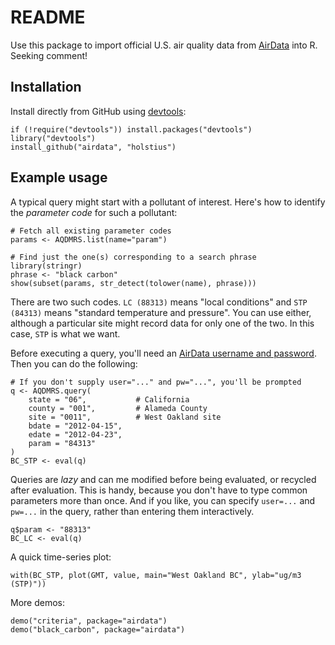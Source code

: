 README
======

Use this package to import official U.S. air quality data from [AirData] into R. Seeking comment!

Installation
------------

Install directly from GitHub using [devtools]:

    if (!require("devtools")) install.packages("devtools")
    library("devtools")
    install_github("airdata", "holstius")

Example usage
-------------

A typical query might start with a pollutant of interest. Here's how to identify the *parameter code* for such a pollutant:

    # Fetch all existing parameter codes
    params <- AQDMRS.list(name="param")
    
    # Find just the one(s) corresponding to a search phrase
    library(stringr)
    phrase <- "black carbon"
    show(subset(params, str_detect(tolower(name), phrase)))

There are two such codes. `LC (88313)` means "local conditions" and `STP (84313)` means "standard temperature and pressure". You can use either, although a particular site might record data for only one of the two. In this case, `STP` is what we want.

Before executing a query, you'll need an [AirData username and password](http://www.epa.gov/airdata/tas_Data_Mart_Registration.html). Then you can do the following:

    # If you don't supply user="..." and pw="...", you'll be prompted
    q <- AQDMRS.query(
        state = "06",           # California
        county = "001",         # Alameda County
        site = "0011",          # West Oakland site
        bdate = "2012-04-15",   
        edate = "2012-04-23",
        param = "84313"
    )
    BC_STP <- eval(q)

Queries are *lazy* and can me modified before being evaluated, or recycled after evaluation. This is handy, because you don't have to type common parameters more than once. And if you like, you can specify `user=...` and `pw=...` in the query, rather than entering them interactively.

    q$param <- "88313"
    BC_LC <- eval(q)

A quick time-series plot:

    with(BC_STP, plot(GMT, value, main="West Oakland BC", ylab="ug/m3 (STP)"))

More demos:

    demo("criteria", package="airdata")
    demo("black_carbon", package="airdata")

[R]: http://r-project.org "R"
[AirData]: https://ofmext.epa.gov/AQDMRS/aqdmrs.html "AQDMRS"
[devtools]: https://github.com/hadley/devtools "devtools"
